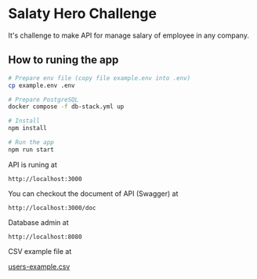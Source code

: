 # Salaty Hero Challenge

It's challenge to make API for manage salary of employee in any company. 

## How to runing the app

```bash
# Prepare env file (copy file example.env into .env)
cp example.env .env

# Prepare PostgreSQL
docker compose -f db-stack.yml up

# Install
npm install

# Run the app
npm run start
```

API is runing at

```
http://localhost:3000
```

You can checkout the document of API (Swagger) at

```
http://localhost:3000/doc
```

Database admin at

```
http://localhost:8080
```

CSV example file at

[users-example.csv](users-example.csv)
